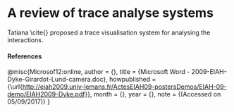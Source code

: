 # A review of trace analyse systems

Tatiana \cite{} proposed a trace visualisation system for analysing the interactions.

#### References

@misc{Microsof12:online,
author = {},
title = {Microsoft Word - 2009-EIAH-Dyke-Girardot-Lund-camera.doc},
howpublished = {\url{http://eiah2009.univ-lemans.fr/ActesEIAH09-postersDemos/EIAH-09-demo/EIAH2009-Dyke.pdf}},
month = {},
year = {},
note = {(Accessed on 05/09/2017)}
}



